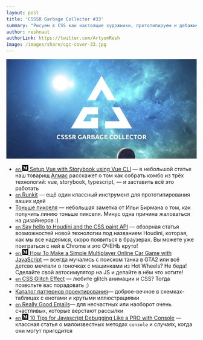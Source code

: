```yaml
---
layout: post
title: 'CSSSR Garbage Collector #33'
summary: "Рисуем в CSS как настоящие художники, прототипируем и дебажим как боги и узнаём другие полезные вещи из наших чатов"
author: reshnaut
authorLink: https://twitter.com/ArtyomResh
image: /images/share/cgc-cover-33.jpg
---
```


[github]: /images/icons/github.png
[medium]: /images/icons/medium.png
[yt]: /images/icons/youtube.png

![CSSSR Garbage Collector](/images/share/cgc-cover-33.jpg)


- [`en` ![medium] Setup Vue with Storybook using Vue CLI](https://medium.com/@almeynman/setup-vue-with-storybook-using-vue-cli-3-0-typescript-example-1be64a7cc7ac)&nbsp;&mdash; в&nbsp;небольшой статье наш товарищ [Алмас](https://twitter.com/almeynman) расскажет о&nbsp;том как собрать комбо из&nbsp;трёх технологий: vue, storybook, typescript,&nbsp;&mdash; и&nbsp;заставить всё это работать
- [`en` Runkit](https://runkit.com/home)&nbsp;&mdash; ещё один классный инструмент для прототипирования ваших идей
- [Тоньше пикселя](https://ilyabirman.ru/meanwhile/all/thinner-than-a-pixel/)&nbsp;&mdash; небольшая заметка от&nbsp;Ильи Бирмана о&nbsp;том, как получить линию тоньше пикселя. Минус одна причина жаловаться на&nbsp;дизайнеров :)
- [`en` Say hello to&nbsp;Houdini and the CSS paint API](https://codersblock.com/blog/say-hello-to-houdini-and-the-css-paint-api/)&nbsp;&mdash; обзорная статья возможностей новой технологии под названием Houdini, которая, как мы&nbsp;все надеямся, скоро появиться в&nbsp;браузерах. Вы&nbsp;можете уже поиграться с&nbsp;ней в&nbsp;Chrome и&nbsp;это ОЧЕНЬ круто!
- [`en` ![medium] How To&nbsp;Make a&nbsp;Simple Multiplayer Online Car Game with JavaScript](https://codeburst.io/how-to-make-a-simple-multiplayer-online-car-game-with-javascript-89d47908f995)&nbsp;&mdash; всегда мучались с&nbsp;поиском танка в&nbsp;GTA2 или всё детсво мечтали о&nbsp;гоночках с&nbsp;машинками из&nbsp;Hot Wheels? Не&nbsp;беда! Сделайте свой автосимулятор на&nbsp;JS и&nbsp;делайте в&nbsp;нём что хотите!
- [`en` CSS Glitch Effect](https://tympanus.net/codrops/2017/12/21/css-glitch-effect/)&nbsp;&mdash; любите glitch анимации и&nbsp;CSS? Тогда позвольте вас порадовать ;)
- [Каталог паттернов проектирования](https://refactoring.guru/ru/design-patterns/catalog)&mdash;&nbsp;доброе-вечное в&nbsp;схемках-таблицах с&nbsp;енотами и&nbsp;крутыми иллюстрациями
- [`en` Really Good Emails](https://reallygoodemails.com/)&mdash;&nbsp;для несчастных или наоборот очень счастливых, которые верстают рассылки
- [`en` ![medium] 10&nbsp;Tips for Javascript Debugging Like a&nbsp;PRO with Console](https://medium.com/appsflyer/10-tips-for-javascript-debugging-like-a-pro-with-console-7140027eb5f6)&nbsp;&mdash; классная статья о&nbsp;малоизвестных методах `console` и&nbsp;случаях, когда они могут пригодится
